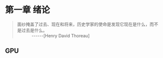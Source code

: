 # 第一章  绪论

> 面纱掩盖了过去、现在和将来，历史学家的使命是发现它现在是什么，而不是过去是什么。<br>
&#160;&#160;&#160;&#160;&#160;&#160;&#160;&#160;&#160;&#160;&#160;&#160;------[Henry David Thoreau]
                                         

## GPU
